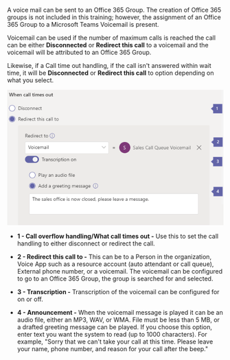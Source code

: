 A voice mail can be sent to an Office 365 Group.  The creation of Office 365 groups is not included in this training; however, the assignment of an Office 365 Group to a Microsoft Teams Voicemail is present.

Voicemail can be used if the number of maximum calls is reached the call can be either **Disconnected** or **Redirect this call** to a voicemail and the voicemail will be attributed to an Office 365 Group.

Likewise, if a Call time out handling, if the call isn't answered within wait time, it will be **Disconnected** or **Redirect this call** to option depending on what you select.

![Screenshot showing the options for routing calls to voicemail.](../media/assign-voice-mail.png)


- **1 - Call overflow handling/What call times out -** Use this to set the call handling to either disconnect or redirect the call.

- **2 - Redirect this call to -** This can be to a Person in the organization, Voice App such as a resource account (auto attendant or call queue), External phone number, or a voicemail. The voicemail can be configured to go to an Office 365 Group, the group is searched for and selected.

- **3 - Transcription -** Transcription of the voicemail can be configured for on or off.

- **4 - Announcement -** When the voicemail message is played it can be an audio file, either an MP3, WAV, or WMA. File must be less than 5 MB, or a drafted greeting message can be played. If you choose this option, enter text you want the system to read (up to 1000 characters). For example, "Sorry that we can't take your call at this time. Please leave your name, phone number, and reason for your call after the beep."

